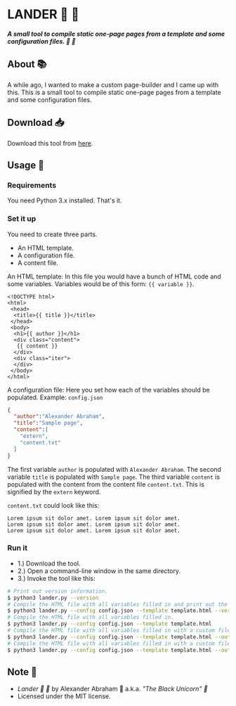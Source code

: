 # LANDER :crescent_moon: :rocket:

***A small tool to compile static one-page pages from a template and some configuration files. :crescent_moon: :rocket:***

## About :books:

A while ago, I wanted to make a custom page-builder and I came up with this. This is a small tool to compile static one-page pages from a template and some configuration files.

## Download :inbox_tray:

Download this tool from [here]().

## Usage :hammer:

### Requirements

You need Python 3.x installed. That's it.

### Set it up

You need to create three parts.

- An HTML template.
- A configuration file.
- A content file.

An HTML template: In this file you would have a bunch of HTML code and some variables.
Variables would be of this form: `{{ variable }}`.

```text
<!DOCTYPE html>
<html>
 <head>
  <title>{{ title }}</title>
 </head>
 <body>
  <h1>{{ author }}</h1>
  <div class="content">
   {{ content }}
  </div>
  <div class="iter">
  </div>
 </body>
</html>
```

A configuration file: Here you set how each of the variables should be populated.
Example: `config.json`

```JSON
{
  "author":"Alexander Abraham",
  "title":"Sample page",
  "content":[
    "extern",
    "content.txt"
  ]
}
```

The first variable `author` is populated with `Alexander Abraham`.
The second variable `title` is populated with `Sample page`.
The third variable `content` is populated with the content from the content file `content.txt`.
This is signified by the `extern` keyword.

`content.txt` could look like this:

```text
Lorem ipsum sit dolor amet. Lorem ipsum sit dolor amet.
Lorem ipsum sit dolor amet. Lorem ipsum sit dolor amet.
Lorem ipsum sit dolor amet. Lorem ipsum sit dolor amet.
```

### Run it

- 1.) Download the tool.
- 2.) Open a command-line window in the same directory.
- 3.) Invoke the tool like this:

```bash
# Print out version information.
$ python3 lander.py --version
# Compile the HTML file with all variables filled in and print out the code that is generated.
$ python3 lander.py --config config.json --template template.html --verbose
# Compile the HTML file with all variables filled in.
$ python3 lander.py --config config.json --template template.html
# Compile the HTML file with all variables filled in with a custom file name.
$ python3 lander.py --config config.json --template template.html --output index.html
# Compile the HTML file with all variables filled in with a custom file name and print out the code that is generated.
$ python3 lander.py --config config.json --template template.html --output index.html --verbose
```

## Note :scroll:

- *Lander :crescent_moon: :rocket:* by Alexander Abraham :black_heart: a.k.a. *"The Black Unicorn" :unicorn:*
- Licensed under the MIT license.
